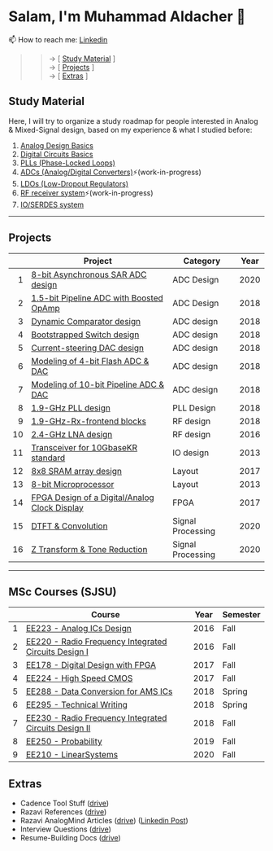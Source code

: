 # Salam, I'm Muhammad Aldacher 👋
📫 How to reach me: [Linkedin](https://www.linkedin.com/in/muhammad-isa-aldacher-95336831/)</br>
>> -> [ [Study Material](https://github.com/muhammadaldacher#study-material) ]</br>
>> -> [ [Projects](https://github.com/muhammadaldacher#projects) ]</br>
>> -> [ [Extras](https://github.com/muhammadaldacher#extras) ]</br>
<!--
**muhammadaldacher/muhammadaldacher** is a ✨ _special_ ✨ repository because its `README.md` (this file) appears on your GitHub profile.
Here are some ideas to get you started:
- 🔭 I’m currently working on ...
- 🌱 I’m currently learning ...
- 👯 I’m looking to collaborate on ...
- 🤔 I’m looking for help with ...
- 💬 Ask me about ...
- ⚡ Fun fact: ...
-->
## Study Material
Here, I will try to organize a study roadmap for people interested in Analog & Mixed-Signal design, based on my experience & what I studied before:
1. [Analog Design Basics](https://github.com/muhammadaldacher/muhammadaldacher/blob/main/docs/1_Analog_Design_Basics.md)
2. [Digital Circuits Basics](https://github.com/muhammadaldacher/muhammadaldacher/blob/main/docs/2_Digital_Circuits_Basics.md)
3. [PLLs (Phase-Locked Loops)](https://github.com/muhammadaldacher/muhammadaldacher/blob/main/docs/3_PLLs.md)
4. [ADCs (Analog/Digital Converters)](https://github.com/muhammadaldacher/muhammadaldacher/blob/main/docs/4_ADCs.md)⚡(work-in-progress)
5. [LDOs (Low-Dropout Regulators)](https://github.com/muhammadaldacher/muhammadaldacher/blob/main/docs/5_LDOs.md)
6. [RF receiver system](https://github.com/muhammadaldacher/muhammadaldacher/blob/main/docs/6_RF_Rx.md)⚡(work-in-progress)
7. [IO/SERDES system](https://github.com/muhammadaldacher/muhammadaldacher/blob/main/docs/7_IO_transceivers.md)
---
## Projects
| | Project | Category | Year |
|---:|---|---|---|
|  1 | [8-bit Asynchronous SAR ADC design](https://github.com/muhammadaldacher/Analog-Design-of-Asynchronous-SAR-ADC)                        | ADC Design |  2020 |
|  2 | [1.5-bit Pipeline ADC with Boosted OpAmp](https://github.com/muhammadaldacher/Analog-Design-of-1.5-bit-Pipeline-ADC-And-Boosted-OpAmp)| ADC Design |  2018 |
|  3 | [Dynamic Comparator design](https://github.com/muhammadaldacher/Analog-Design-of-Dynamic-Comparator)                                  | ADC design |  2018 |
|  4 | [Bootstrapped Switch design](https://github.com/muhammadaldacher/Analog-Design-of-Bootstrapped-Switch)                                | ADC design |  2018 |
|  5 | [Current-steering DAC design](https://github.com/muhammadaldacher/Analog-design-of-4-bit-current-steering-DACs)                       | ADC design |  2018 |
|  6 | [Modeling of 4-bit Flash ADC & DAC](https://github.com/muhammadaldacher/Modeling-of-4-bit-Flash-ADC-and-4-bit-DAC)                    | ADC design |  2018 |
|  7 | [Modeling of 10-bit Pipeline ADC & DAC](https://github.com/muhammadaldacher/Modeling-of-10-bit-Pipeline-ADC-and-10-bit-DAC)           | ADC design |  2018 |
|  8 | [1.9-GHz PLL design](https://github.com/muhammadaldacher/Analog-Design-of-1.9-GHz-PLL-system)                                         | PLL Design |  2018 |
|  9 | [1.9-GHz-Rx-frontend blocks](https://github.com/muhammadaldacher/RF-design-of-1.9-GHz-Rx-frontend)                                    | RF design |  2018 |
|  10| [2.4-GHz LNA design](https://github.com/muhammadaldacher/RF-design-of-2.4-GHz-LNA)                                                    | RF design |  2016 |
|  11| [Transceiver for 10GbaseKR standard](https://github.com/muhammadaldacher/Analog-design-of-10-GbaseKR-high-speed-serial-link-transceiver-in-65-nm-CMOS) | IO design |  2013 |
|  12| [8x8 SRAM array design](https://github.com/muhammadaldacher/Layout-Design-of-an-8x8-SRAM-array)                                       | Layout |  2017 |
|  13| [8-bit Microprocessor](https://github.com/muhammadaldacher/Layout-Design-for-an-8-bit-Microprocessor)                                 | Layout |  2013 |
|  14| [FPGA Design of a Digital/Analog Clock Display](https://github.com/muhammadaldacher/FPGA-Design-of-a-Digital-Analog-Clock-Display-using-Digilent-Basys3-Artix-7) | FPGA |  2017 |
|  15| [DTFT & Convolution](https://github.com/muhammadaldacher/Signal-Processing-DTFT-and-Convolution)                                      | Signal Processing |  2020 |
|  16| [Z Transform & Tone Reduction](https://github.com/muhammadaldacher/Signal-Processing-Z-Transform-and-Tone-Reduction)                  | Signal Processing |  2020 |

---
## MSc Courses (SJSU)
| | Course | Year | Semester |
|---:|---|---|---|
|  1 | [EE223 - Analog ICs Design](https://drive.google.com/drive/folders/1J6h0jP_2ah2_8tZ3y_UuvzuA8s5iIW_B)| 2016 | Fall |
|  2 | [EE220 - Radio Frequency Integrated Circuits Design I](https://drive.google.com/drive/folders/1LRJQr3L3WVC-5L6g-kLb6wLOyk3gmfOt)| 2016 | Fall |
|  3 | [EE178 - Digital Design with FPGA](https://drive.google.com/drive/folders/1JvVr4amOXQE0dqAIHVlUzsUnugPQMXc1)| 2017 | Fall |
|  4 | [EE224 - High Speed CMOS](https://drive.google.com/drive/folders/1Zzhp3N0b08uaHG6FsoPNOPavNcZDvxHt)| 2017 | Fall |
|  5 | [EE288 - Data Conversion for AMS ICs](https://drive.google.com/drive/folders/12Qqfw_TX1i7dvVVYXksaSdHV4gth1OD5)| 2018 | Spring |
|  6 | [EE295 - Technical Writing](https://drive.google.com/drive/folders/1_pjgNSWgNAus5m2df4mqg736CbYyH8yJ)| 2018 | Spring |
|  7 | [EE230 - Radio Frequency Integrated Circuits Design II](https://drive.google.com/drive/folders/1WcP2svOrAle0cEzlL1oexYeuDEQjH5j9)| 2018 | Fall |
|  8 | [EE250 - Probability](https://drive.google.com/drive/folders/1dzB8DTLad82G_ewS9C0NndqMrKV5JgXn)| 2019 | Fall |
|  9 | [EE210 - LinearSystems](https://drive.google.com/drive/folders/1UaLbYzHEQJgwkm-EXSBJfqVmOckCmXtj)| 2020 | Fall |

<!--
1. Cadence Tool
2. Layout
3. EM/IR
-->
## Extras
- Cadence Tool Stuff ([drive](https://drive.google.com/drive/folders/0B-sYTk-Q69hJcFhUSFh0RldQN0k?resourcekey=0-TKRhphJsln3ULQS6VEVH6w&usp=share_link))
- Razavi References ([drive](https://drive.google.com/drive/folders/1nh3xIubKoVVnNqBn1ol3yg5K-O-5yp5A?usp=share_link))</br>
- Razavi AnalogMind Articles ([drive](https://drive.google.com/drive/folders/1s2yY1Wdd_azZkNUN0VTgJlu-6ddwTAYN?usp=share_link)) ([Linkedin Post](https://www.linkedin.com/posts/muhammad-isa-aldacher-95336831_analog-mixedsignal-vlsi-activity-6979211687199473664-R20d))</br>
- Interview Questions ([drive](https://drive.google.com/drive/folders/1qixg_mzW-9yX1lnDeskJIemhsvM4xd71?usp=share_link))</br>
- Resume-Building Docs ([drive](https://drive.google.com/drive/folders/1arDBKDMKbTtwGTp3IheAd3J2uaDd0Xx-?usp=share_link))</br>
